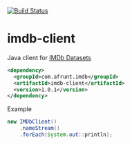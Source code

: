 [![Build Status](https://travis-ci.org/afrunt/imdb-client.svg?branch=master)](https://travis-ci.org/afrunt/imdb-client)
# imdb-client
Java client for [IMDb Datasets](http://www.imdb.com/interfaces/)
```xml
<dependency>
  <groupId>com.afrunt.imdb</groupId>
  <artifactId>imdb-client</artifactId>
  <version>1.0.1</version>
</dependency>
```
Example
```java
new IMDbClient()
    .nameStream()
    .forEach(System.out::println);
```        